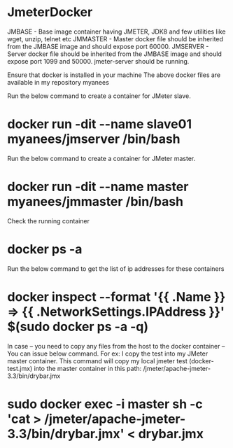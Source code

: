 # JmeterDocker
JMBASE -   Base image container having JMETER, JDK8 and few utilities like wget, unzip, telnet etc
JMMASTER - Master docker file should be inherited from the JMBASE image and should expose port 60000.
JMSERVER - Server docker file should be inherited from the JMBASE image and should expose port 1099 and 50000. jmeter-server should be running.

Ensure that docker is installed in your machine
The above docker files are available in my repository myanees

Run the below command to create a container for JMeter slave.
# docker run -dit --name slave01 myanees/jmserver /bin/bash

Run the below command to create a container for JMeter master.
# docker run -dit --name master myanees/jmmaster /bin/bash

Check the running container
# docker ps -a

Run the below command to get the list of ip addresses for these containers
# docker inspect --format '{{ .Name }} => {{ .NetworkSettings.IPAddress }}' $(sudo docker ps -a -q)

In case – you need to copy any files from the host to the docker container – You can issue below command. For ex: I copy the test into my JMeter master container. This command will copy my local jmeter test (docker-test.jmx) into the master container in this path: /jmeter/apache-jmeter-3.3/bin/drybar.jmx

# sudo docker exec -i master sh -c 'cat > /jmeter/apache-jmeter-3.3/bin/drybar.jmx' < drybar.jmx
